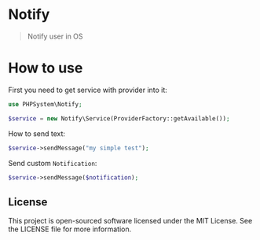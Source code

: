 Notify
======

> Notify user in OS 


# How to use


First you need to get service with provider into it:

```php
use PHPSystem\Notify;

$service = new Notify\Service(ProviderFactory::getAvailable());
```

How to send text:

```php
$service->sendMessage("my simple test");
```

Send custom `Notification`:

```php
$service->sendMessage($notification);
```

License
-------

This project is open-sourced software licensed under the MIT License. See the LICENSE file for more information.
